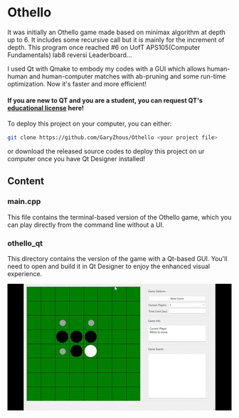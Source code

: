 # Othello
It was initially an Othello game made based on minimax algorithm at depth up to 6. It includes some recursive call but it is mainly for the increment of depth.
This program once reached #6 on UofT APS105(Computer Fundamentals) lab8 reversi Leaderboard...

I used Qt with Qmake to embody my codes with a GUI which allows human-human and human-computer matches with ab-pruning and some run-time optimization. Now it's faster and more efficient!

#### If you are new to QT and you are a student, you can request QT's [educational license](https://www.qt.io/qt-educational-license) here!

To deploy this project on your computer, you can either:

```sh
git clone https://github.com/GaryZhous/Othello <your project file>
```

or download the released source codes to deploy this project on ur computer once you have Qt Designer installed!
## Content
### main.cpp
This file contains the terminal-based version of the Othello game, which you can play directly from the command line without a UI.
### othello_qt
This directory contains the version of the game with a Qt-based GUI. You'll need to open and build it in Qt Designer to enjoy the enhanced visual experience.


![](https://github.com/GaryZhous/Othello/blob/main/othello.gif)

